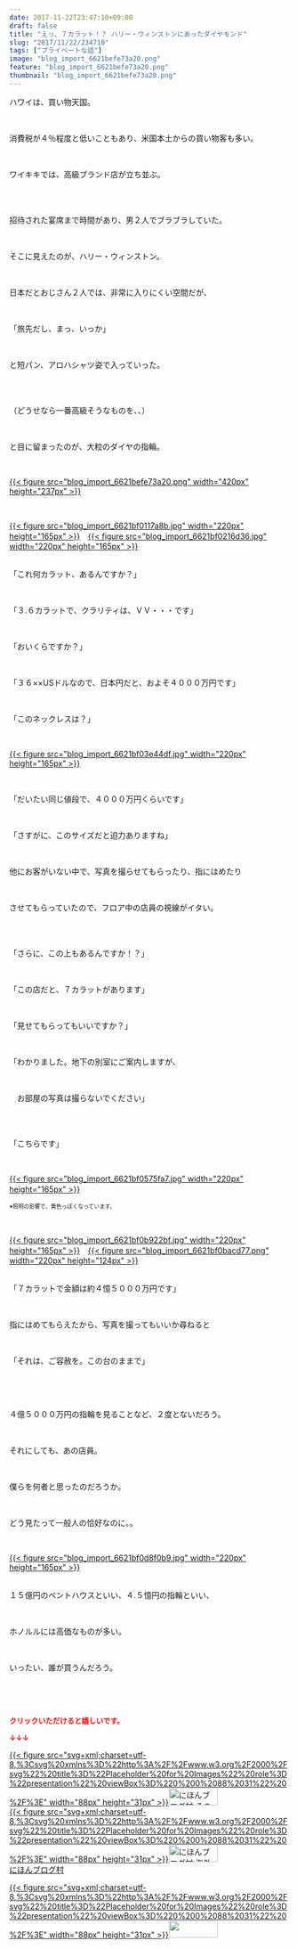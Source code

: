 ```yaml
---
date: 2017-11-22T23:47:10+09:00
draft: false
title: "えっ、７カラット！？ ハリー・ウィンストンにあったダイヤモンド"
slug: "2017/11/22/234710"
tags: ["プライベートな話"]
image: "blog_import_6621befe73a20.png"
feature: "blog_import_6621befe73a20.png"
thumbnail: "blog_import_6621befe73a20.png"
---
```

<p>ハワイは、買い物天国。</p><p> </p><p>消費税が４％程度と低いこともあり、米国本土からの買い物客も多い。</p><p> </p><p>ワイキキでは、高級ブランド店が立ち並ぶ。</p><p> </p><p><br/>招待された宴席まで時間があり、男２人でブラブラしていた。</p><p> </p><p>そこに見えたのが、ハリー・ウィンストン。</p><p> </p><p>日本だとおじさん２人では、非常に入りにくい空間だが、</p><p> </p><p>「旅先だし、まっ、いっか」</p><p> </p><p>と短パン、アロハシャツ姿で入っていった。</p><p> </p><p><br/>（どうせなら一番高級そうなものを、、）</p><p> </p><p>と目に留まったのが、大粒のダイヤの指輪。</p><p> </p><p><a href="blog_import_6621befe73a20.png">{{< figure src="blog_import_6621befe73a20.png" width="420px" height="237px" >}}</a></p><p> </p><p><a href="blog_import_6621bf0117a8b.jpg">{{< figure src="blog_import_6621bf0117a8b.jpg" width="220px" height="165px" >}}</a>　<a href="blog_import_6621bf0216d36.jpg">{{< figure src="blog_import_6621bf0216d36.jpg" width="220px" height="165px" >}}</a></p><p><br/>「これ何カラット、あるんですか？」</p><p> </p><p>「３.６カラットで、クラリティは、ＶＶ・・・です」</p><p> </p><p>「おいくらですか？」</p><p> </p><p>「３６××USドルなので、日本円だと、およそ４０００万円です」</p><p> </p><p>「このネックレスは？」</p><p> </p><p><a href="blog_import_6621bf03e44df.jpg">{{< figure src="blog_import_6621bf03e44df.jpg" width="220px" height="165px" >}}</a></p><p> </p><p>「だいたい同じ値段で、４０００万円くらいです」</p><p> </p><p>「さすがに、このサイズだと迫力ありますね」</p><p> </p><p>他にお客がいない中で、写真を撮らせてもらったり、指にはめたり</p><p> </p><p>させてもらっていたので、フロア中の店員の視線がイタい。</p><p> </p><p><br/>「さらに、この上もあるんですか！？」</p><p> </p><p>「この店だと、７カラットがあります」</p><p> </p><p>「見せてもらってもいいですか？」</p><p> </p><p>「わかりました。地下の別室にご案内しますが、</p><p> </p><p>　お部屋の写真は撮らないでください」</p><p> </p><p><br/>「こちらです」</p><p> </p><p><a href="blog_import_6621bf0575fa7.jpg">{{< figure src="blog_import_6621bf0575fa7.jpg" width="220px" height="165px" >}}</a>　</p><p><span style="font-size: 0.7em;">※照明の影響で、黄色っぽくなっています。</span></p><p> </p><p><a href="blog_import_6621bf0b922bf.jpg">{{< figure src="blog_import_6621bf0b922bf.jpg" width="220px" height="165px" >}}</a>　<a href="blog_import_6621bf0bacd77.png">{{< figure src="blog_import_6621bf0bacd77.png" width="220px" height="124px" >}}</a></p><p><br/>「７カラットで金額は約４憶５０００万円です」</p><p> </p><p>指にはめてもらえたから、写真を撮ってもいいか尋ねると</p><p> </p><p>「それは、ご容赦を。この台のままで」</p><p> </p><p> </p><p>４億５０００万円の指輪を見ることなど、２度とないだろう。</p><p> </p><p>それにしても、あの店員。</p><p> </p><p>僕らを何者と思ったのだろうか。</p><p> </p><p>どう見たって一般人の恰好なのに。。</p><p> </p><p><a href="blog_import_6621bf0d8f0b9.jpg">{{< figure src="blog_import_6621bf0d8f0b9.jpg" width="220px" height="165px" >}}</a></p><p><br/>１５億円のペントハウスといい、４.５憶円の指輪といい、</p><p> </p><p>ホノルルには高価なものが多い。</p><p> </p><p>いったい、誰が買うんだろう。</p><p> </p><p> </p><p><font color="#ff0000" size="2"><strong>クリックいただけると嬉しいです。</strong></font></p><p><font color="#ff0000" size="2"><strong>↓↓↓</strong></font></p><p><a href="ranking.html?p_cid=01260127" id="&amp;blogmura_banner" target="_blank">{{< figure src="svg+xml;charset=utf-8,%3Csvg%20xmlns%3D%22http%3A%2F%2Fwww.w3.org%2F2000%2Fsvg%22%20title%3D%22Placeholder%20for%20Images%22%20role%3D%22presentation%22%20viewBox%3D%220%200%2088%2031%22%20%2F%3E" width="88px" height="31px" >}}<noscript><img alt="にほんブログ村 その他生活ブログ 不動産投資へ" border="0" height="31" src="https://img-proxy.blog-video.jp/images?url=http%3A%2F%2Flife.blogmura.com%2Fhudousantoushi%2Fimg%2Fhudousantoushi88_31.gif" width="88"></noscript></a><br/><a href="ranking.html?p_cid=01260127" target="_blank">{{< figure src="svg+xml;charset=utf-8,%3Csvg%20xmlns%3D%22http%3A%2F%2Fwww.w3.org%2F2000%2Fsvg%22%20title%3D%22Placeholder%20for%20Images%22%20role%3D%22presentation%22%20viewBox%3D%220%200%2088%2031%22%20%2F%3E" width="88px" height="31px" >}}<noscript><img alt="にほんブログ村 海外生活ブログ バリ島情報へ" border="0" height="31" src="https://img-proxy.blog-video.jp/images?url=http%3A%2F%2Foverseas.blogmura.com%2Fbali%2Fimg%2Fbali88_31.gif" width="88"></noscript></a><br/><a href="ranking.html?p_cid=01260127" target="_blank">にほんブログ村</a></p><p><a href="link.php?1804582" title="人気ブログランキングへ">{{< figure src="svg+xml;charset=utf-8,%3Csvg%20xmlns%3D%22http%3A%2F%2Fwww.w3.org%2F2000%2Fsvg%22%20title%3D%22Placeholder%20for%20Images%22%20role%3D%22presentation%22%20viewBox%3D%220%200%2088%2031%22%20%2F%3E" width="88px" height="31px" >}}<noscript><img border="0" height="31" src="https://blog.with2.net/img/banner/banner_22.gif" width="88"></noscript></a></p>

